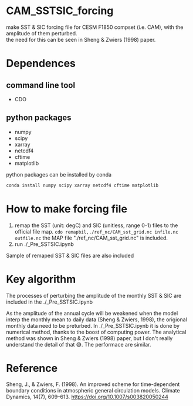 # CAM_SSTSIC_forcing
make SST &amp; SIC forcing file for CESM F1850 compset (i.e. CAM), with the amplitude of them perturbed.  
the need for this can be seen in Sheng & Zwiers (1998) paper. 

# Dependences
## command line tool
- CDO

## python packages
- numpy
- scipy
- xarray
- netcdf4
- cftime
- matplotlib

python packages can be installed by conda
```bash
conda install numpy scipy xarray netcdf4 cftime matplotlib
```

# How to make forcing file
1. remap the SST (unit: degC) and SIC (unitless, range 0-1) files to the official file map. `cdo remapbil,./ref_nc/CAM_sst_grid.nc infile.nc outfile.nc` the MAP file "./ref_nc/CAM_sst_grid.nc" is included.
2. run ./_Pre_SSTSIC.ipynb

Sample of remaped SST &amp; SIC files are also included

# Key algorithm
The processes of perturbing the amplitude of the monthly SST &amp; SIC are included in the ./_Pre_SSTSIC.ipynb

As the amplitude of the annual cycle will be weakened when the model interp the monthly mean to daily data (Sheng & Zwiers, 1998), the origional monthly data need to be preturbed. In ./_Pre_SSTSIC.ipynb it is done by numerical method, thanks to the boost of computing power. The analytical method was shown in Sheng & Zwiers (1998) paper, but I don't really understand the detail of that 😅. The performace are similar. 


# Reference
Sheng, J., & Zwiers, F. (1998). An improved scheme for time-dependent boundary conditions in atmospheric general circulation models. Climate Dynamics, 14(7), 609–613. https://doi.org/10.1007/s003820050244
